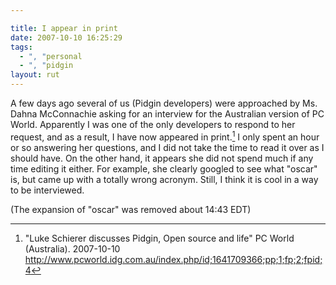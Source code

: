 ```yaml
---

title: I appear in print
date: 2007-10-10 16:25:29
tags:
  - ", "personal
  - ", "pidgin
layout: rut
---
```


A few days ago several of us (Pidgin developers) were approached by Ms. Dahna McConnachie asking for an interview for the Australian version of PC World.  Apparently I was one of the only developers to respond to her request, and as a result, I have now appeared in print.[^200710101]  I only spent an hour or so answering her questions, and I did not take the time to read it over as I should have.  On the other hand, it appears she did not spend much if any time editing it either.  For example, she clearly googled to see what "oscar" is, but came up with a totally wrong acronym.  Still, I think it is cool in a way to be interviewed. 

(The expansion of "oscar" was removed about 14:43 EDT)

[^200710101]: "Luke Schierer discusses Pidgin, Open source and life"  PC World (Australia).  2007-10-10 <http://www.pcworld.idg.com.au/index.php/id;1641709366;pp;1;fp;2;fpid;4>

